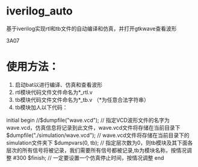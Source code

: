 # iverilog_auto
基于iverilog实现rtl和tb文件的自动编译和仿真，并打开gtkwave查看波形

3A07
# 使用方法：
1. 启动bat以进行编译、仿真和查看波形
2. rtl模块代码文件文件命名为*_rtl.v
3. tb模块代码文件文件命名为*_tb.v
（*为任意合法字符串）
4. tb模块加人以下代码：

initial begin
	//$dumpfile("wave.vcd");  			// 指定VCD波形文件的名字为wave.vcd，仿真信息将记录到此文件，wave.vcd文件将存储在当前目录下
	$dumpfile("./simulation/wave.vcd");  	// wave.vcd文件将存储在当前目录下的simulation文件夹下
	$dumpvars(0, tb);  				// 指定层次数为0，则tb模块及其下面各层次的所有信号将被记录，我们需要所有信号都被记录,tb为模块名称，按情况调整
	#300 $finish;						// 一定要设置一个仿真停止时间，按情况调整
end